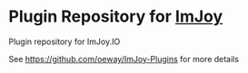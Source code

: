 # Plugin Repository for [ImJoy](https://imjoy.io)
Plugin repository for ImJoy.IO

See https://github.com/oeway/ImJoy-Plugins for more details
